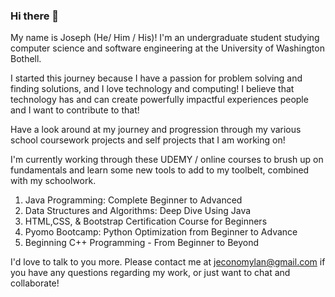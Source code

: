 ### Hi there 👋

My name is Joseph (He/ Him / His)! I'm an undergraduate student studying computer science and software engineering at the University of Washington Bothell.

I started this journey because I have a passion for problem solving and finding solutions, and I love technology and computing! I believe that technology has and can create powerfully impactful experiences people and I want to contribute to that!

Have a look around at my journey and progression through my various school coursework projects and self projects that I am working on!

I'm currently working through these UDEMY / online courses to brush up on fundamentals and learn some new tools to add to my toolbelt, combined with my schoolwork.
  1. Java Programming: Complete Beginner to Advanced
  2. Data Structures and Algorithms: Deep Dive Using Java
  3. HTML,CSS, & Bootstrap Certification Course for Beginners
  4. Pyomo Bootcamp: Python Optimization from Beginner to Advance
  5. Beginning C++ Programming - From Beginner to Beyond

I'd love to talk to you more. Please contact me at jeconomylan@gmail.com if you have any questions regarding my work, or just want to chat and collaborate!

<!--
**josephelan/josephelan** is a ✨ _special_ ✨ repository because its `README.md` (this file) appears on your GitHub profile.

Here are some ideas to get you started:

- 🔭 I’m currently working on ...
- 🌱 I’m currently learning ...
- 👯 I’m looking to collaborate on ...
- 🤔 I’m looking for help with ...
- 💬 Ask me about ...
- 📫 How to reach me: ...
- 😄 Pronouns: ...
- ⚡ Fun fact: ...
-->
